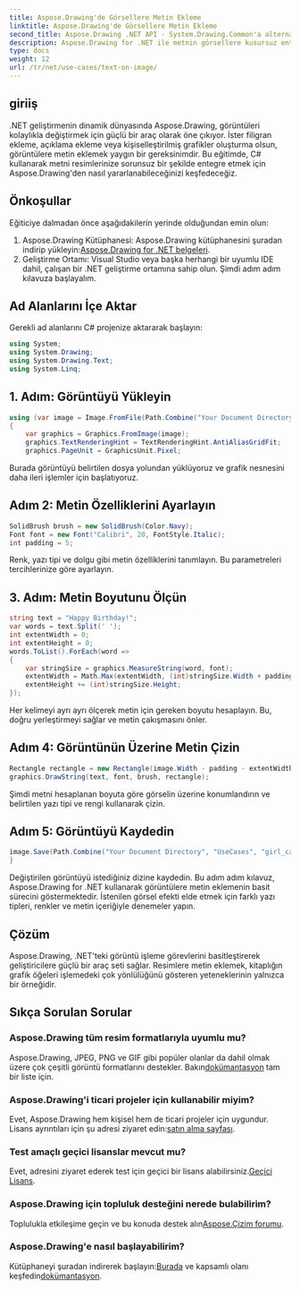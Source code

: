 ```yaml
---
title: Aspose.Drawing'de Görsellere Metin Ekleme
linktitle: Aspose.Drawing'de Görsellere Metin Ekleme
second_title: Aspose.Drawing .NET API - System.Drawing.Common'a alternatif
description: Aspose.Drawing for .NET ile metnin görsellere kusursuz entegrasyonunu keşfedin. Zahmetsiz görüntü işleme için adım adım kılavuzumuzu izleyin. Şimdi İndirin!
type: docs
weight: 12
url: /tr/net/use-cases/text-on-image/
---
```

## giriiş
.NET geliştirmenin dinamik dünyasında Aspose.Drawing, görüntüleri kolaylıkla değiştirmek için güçlü bir araç olarak öne çıkıyor. İster filigran ekleme, açıklama ekleme veya kişiselleştirilmiş grafikler oluşturma olsun, görüntülere metin eklemek yaygın bir gereksinimdir. Bu eğitimde, C# kullanarak metni resimlerinize sorunsuz bir şekilde entegre etmek için Aspose.Drawing'den nasıl yararlanabileceğinizi keşfedeceğiz.
## Önkoşullar
Eğiticiye dalmadan önce aşağıdakilerin yerinde olduğundan emin olun:
1.  Aspose.Drawing Kütüphanesi: Aspose.Drawing kütüphanesini şuradan indirip yükleyin:[Aspose.Drawing for .NET belgeleri](https://reference.aspose.com/drawing/net/).
2. Geliştirme Ortamı: Visual Studio veya başka herhangi bir uyumlu IDE dahil, çalışan bir .NET geliştirme ortamına sahip olun.
Şimdi adım adım kılavuza başlayalım.
## Ad Alanlarını İçe Aktar
Gerekli ad alanlarını C# projenize aktararak başlayın:
```csharp
using System;
using System.Drawing;
using System.Drawing.Text;
using System.Linq;
```
## 1. Adım: Görüntüyü Yükleyin
```csharp
using (var image = Image.FromFile(Path.Combine("Your Document Directory", "UseCases", "girl.jpg")))
{
    var graphics = Graphics.FromImage(image);
    graphics.TextRenderingHint = TextRenderingHint.AntiAliasGridFit;
    graphics.PageUnit = GraphicsUnit.Pixel;
```
Burada görüntüyü belirtilen dosya yolundan yüklüyoruz ve grafik nesnesini daha ileri işlemler için başlatıyoruz.
## Adım 2: Metin Özelliklerini Ayarlayın
```csharp
SolidBrush brush = new SolidBrush(Color.Navy);
Font font = new Font("Calibri", 20, FontStyle.Italic);
int padding = 5;
```
Renk, yazı tipi ve dolgu gibi metin özelliklerini tanımlayın. Bu parametreleri tercihlerinize göre ayarlayın.
## 3. Adım: Metin Boyutunu Ölçün
```csharp
string text = "Happy Birthday!";
var words = text.Split(' ');
int extentWidth = 0;
int extentHeight = 0;
words.ToList().ForEach(word =>
{
    var stringSize = graphics.MeasureString(word, font);
    extentWidth = Math.Max(extentWidth, (int)stringSize.Width + padding);
    extentHeight += (int)stringSize.Height;
});
```
Her kelimeyi ayrı ayrı ölçerek metin için gereken boyutu hesaplayın. Bu, doğru yerleştirmeyi sağlar ve metin çakışmasını önler.
## Adım 4: Görüntünün Üzerine Metin Çizin
```csharp
Rectangle rectangle = new Rectangle(image.Width - padding - extentWidth, image.Height - padding - extentHeight, extentWidth, extentHeight);
graphics.DrawString(text, font, brush, rectangle);
```
Şimdi metni hesaplanan boyuta göre görselin üzerine konumlandırın ve belirtilen yazı tipi ve rengi kullanarak çizin.
## Adım 5: Görüntüyü Kaydedin
```csharp
image.Save(Path.Combine("Your Document Directory", "UseCases", "girl_card_out.jpg"));
}
```
Değiştirilen görüntüyü istediğiniz dizine kaydedin.
Bu adım adım kılavuz, Aspose.Drawing for .NET kullanarak görüntülere metin eklemenin basit sürecini göstermektedir. İstenilen görsel efekti elde etmek için farklı yazı tipleri, renkler ve metin içeriğiyle denemeler yapın.
## Çözüm
Aspose.Drawing, .NET'teki görüntü işleme görevlerini basitleştirerek geliştiricilere güçlü bir araç seti sağlar. Resimlere metin eklemek, kitaplığın grafik öğeleri işlemedeki çok yönlülüğünü gösteren yeteneklerinin yalnızca bir örneğidir.
## Sıkça Sorulan Sorular
### Aspose.Drawing tüm resim formatlarıyla uyumlu mu?
 Aspose.Drawing, JPEG, PNG ve GIF gibi popüler olanlar da dahil olmak üzere çok çeşitli görüntü formatlarını destekler. Bakın[dokümantasyon](https://reference.aspose.com/drawing/net/) tam bir liste için.
### Aspose.Drawing'i ticari projeler için kullanabilir miyim?
Evet, Aspose.Drawing hem kişisel hem de ticari projeler için uygundur. Lisans ayrıntıları için şu adresi ziyaret edin:[satın alma sayfası](https://purchase.aspose.com/buy).
### Test amaçlı geçici lisanslar mevcut mu?
 Evet, adresini ziyaret ederek test için geçici bir lisans alabilirsiniz.[Geçici Lisans](https://purchase.aspose.com/temporary-license/).
### Aspose.Drawing için topluluk desteğini nerede bulabilirim?
 Toplulukla etkileşime geçin ve bu konuda destek alın[Aspose.Çizim forumu](https://forum.aspose.com/c/diagram/17).
### Aspose.Drawing'e nasıl başlayabilirim?
 Kütüphaneyi şuradan indirerek başlayın:[Burada](https://releases.aspose.com/drawing/net/) ve kapsamlı olanı keşfedin[dokümantasyon](https://reference.aspose.com/drawing/net/).